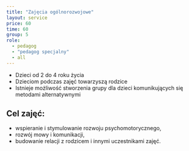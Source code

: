 ```yaml
---
title: "Zajęcia ogólnorozwojowe"
layout: service
price: 60
time: 60
group: 5
role:
  - pedagog
  - "pedagog specjalny"
  - all
---
```


- Dzieci od 2 do 4 roku życia
- Dzieciom podczas zajęć towarzyszą rodzice
- Istnieje możliwość stworzenia grupy dla dzieci komunikujących się metodami alternatywnymi

## Cel zajęć:

- wspieranie i stymulowanie rozwoju psychomotorycznego,
- rozwój mowy i komunikacji,
- budowanie relacji z rodzicem i innymi uczestnikami zajęć.
